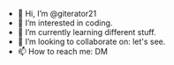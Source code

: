 - 👋 Hi, I’m @giterator21
- 👀 I’m interested in coding.
- 🌱 I’m currently learning different stuff.
- 💞️ I’m looking to collaborate on: let's see.
- 📫 How to reach me: DM

<!---
giterator21/giterator21 is a ✨ special ✨ repository because its `README.md` (this file) appears on your GitHub profile.
You can click the Preview link to take a look at your changes.
--->
